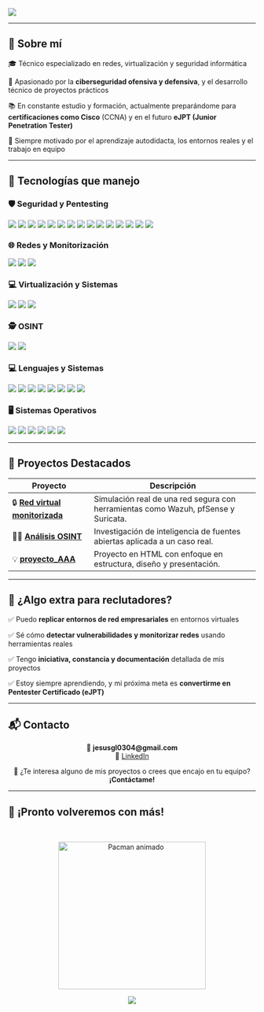 <!-- Encabezado animado -->
<img src="https://readme-typing-svg.herokuapp.com/?color=58A6FF&center=true&vCenter=true&lines=👋+Hola%2C+soy+Jesús+González;💻+Apasionado+por+la+ciberseguridad+y+programación;🚀+Siempre+buscando+aprender+y+superarme&font=Fira+Code&size=20&pause=1000" align="center"/>

---

## 🧠 Sobre mí

🎓 Técnico especializado en redes, virtualización y seguridad informática 

🔐 Apasionado por la **ciberseguridad ofensiva y defensiva**, y el desarrollo técnico de proyectos prácticos 

📚 En constante estudio y formación, actualmente preparándome para **certificaciones como Cisco** (CCNA) y en el futuro **eJPT (Junior Penetration Tester)**

🚀 Siempre motivado por el aprendizaje autodidacta, los entornos reales y el trabajo en equipo

---

## 🚀 Tecnologías que manejo

### 🛡️ Seguridad y Pentesting
<p align="left">
  <img src="https://img.shields.io/badge/Nmap-2C3539?style=for-the-badge&logo=gnubash&logoColor=white"/>
  <img src="https://img.shields.io/badge/Netdiscover-778899?style=for-the-badge&logo=gnu&logoColor=white"/>
  <img src="https://img.shields.io/badge/Enum4linux-005f73?style=for-the-badge&logo=linux&logoColor=white"/>
  <img src="https://img.shields.io/badge/Metasploit-1E90FF?style=for-the-badge&logo=metasploit&logoColor=white"/>
  <img src="https://img.shields.io/badge/Searchsploit-8B0000?style=for-the-badge&logo=gnuprivacyguard&logoColor=white"/>
  <img src="https://img.shields.io/badge/Vulscan-FF0000?style=for-the-badge&logo=archlinux&logoColor=white"/>
  <img src="https://img.shields.io/badge/Nessus-004880?style=for-the-badge&logo=tenable&logoColor=white"/>
  <img src="https://img.shields.io/badge/HackTricks-000000?style=for-the-badge&logo=hackthebox&logoColor=white"/>
  <img src="https://img.shields.io/badge/CXSecurity-4B0082?style=for-the-badge&logo=protonmail&logoColor=white"/>
  <img src="https://img.shields.io/badge/Exploit--DB-FFA500?style=for-the-badge&logo=exploit&logoColor=white"/>
  <img src="https://img.shields.io/badge/RevShells-282C34?style=for-the-badge&logo=gnu-bash&logoColor=white"/>
  <img src="https://img.shields.io/badge/Ettercap-228B22?style=for-the-badge&logo=gnubash&logoColor=white"/>
  <img src="https://img.shields.io/badge/SecLists-000000?style=for-the-badge&logo=github&logoColor=white"/>
  <img src="https://img.shields.io/badge/Hydra-006400?style=for-the-badge&logo=archlinux&logoColor=white"/>
  <img src="https://img.shields.io/badge/John%20The%20Ripper-4B0082?style=for-the-badge&logo=kalilinux&logoColor=white"/>
</p>

### 🌐 Redes y Monitorización
<p align="left">
  <img src="https://img.shields.io/badge/Wazuh-2E2E2E?style=for-the-badge&logo=wazuh&logoColor=white"/>
  <img src="https://img.shields.io/badge/PfSense-5865F2?style=for-the-badge&logo=pfsense&logoColor=white"/>
  <img src="https://img.shields.io/badge/Suricata-DD4B39?style=for-the-badge&logo=suricata&logoColor=white"/>
</p>

### 💻 Virtualización y Sistemas
<p align="left">
  <img src="https://img.shields.io/badge/VMware-0071C5?style=for-the-badge&logo=vmware&logoColor=white"/>
  <img src="https://img.shields.io/badge/Linux-FCC624?style=for-the-badge&logo=linux&logoColor=black"/>
  <img src="https://img.shields.io/badge/Bash-121011?style=for-the-badge&logo=gnu-bash&logoColor=white"/>
</p>

### 🕵️ OSINT
<p align="left">
  <img src="https://img.shields.io/badge/Shodan-FF2B2B?style=for-the-badge&logo=shodan&logoColor=white"/>
  <img src="https://img.shields.io/badge/Yandex-FFCC00?style=for-the-badge&logo=yandex&logoColor=black"/>
</p>

### 💻 Lenguajes y Sistemas
<p align="left">
  <img src="https://img.shields.io/badge/Bash-4EAA25?style=for-the-badge&logo=gnubash&logoColor=white"/>
  <img src="https://img.shields.io/badge/SQL-4479A1?style=for-the-badge&logo=mysql&logoColor=white"/>
  <img src="https://img.shields.io/badge/HTML5-E34F26?style=for-the-badge&logo=html5&logoColor=white"/>
  <img src="https://img.shields.io/badge/CSS3-1572B6?style=for-the-badge&logo=css3&logoColor=white"/>
  <img src="https://img.shields.io/badge/JavaScript-F7DF1E?style=for-the-badge&logo=javascript&logoColor=black"/>
  <img src="https://img.shields.io/badge/PHP-777BB4?style=for-the-badge&logo=php&logoColor=white"/>
  <img src="https://img.shields.io/badge/Linux-FCC624?style=for-the-badge&logo=linux&logoColor=black"/>
  <img src="https://img.shields.io/badge/Windows-0078D6?style=for-the-badge&logo=windows&logoColor=white"/>
</p>

### 🖥️ Sistemas Operativos
<p align="left">
  <img src="https://img.shields.io/badge/Ubuntu-E95420?style=for-the-badge&logo=ubuntu&logoColor=white"/>
  <img src="https://img.shields.io/badge/Kali_Linux-557C94?style=for-the-badge&logo=kalilinux&logoColor=white"/>
  <img src="https://img.shields.io/badge/Windows_10-0078D6?style=for-the-badge&logo=windows&logoColor=white"/>
  <img src="https://img.shields.io/badge/Windows_11-0A84FF?style=for-the-badge&logo=windows11&logoColor=white"/>
  <img src="https://img.shields.io/badge/Windows_Server_2025-0078D6?style=for-the-badge&logo=windows&logoColor=white"/>
  <img src="https://img.shields.io/badge/Ubuntu_Server-E95420?style=for-the-badge&logo=ubuntu&logoColor=white"/>
</p>

---

## 🌟 Proyectos Destacados

| Proyecto | Descripción |
|---------|-------------|
| 🔒 [**Red virtual monitorizada**](https://github.com/JesusGL04/Red_virtual_monitorizada) | Simulación real de una red segura con herramientas como Wazuh, pfSense y Suricata. | 
| 🕵️‍♂️ [**Análisis OSINT**](https://github.com/JesusGL04/Analisis_OSINT) | Investigación de inteligencia de fuentes abiertas aplicada a un caso real. | 
| 💡 [**proyecto_AAA**](https://github.com/JesusGL04/proyecto_AAA) | Proyecto en HTML con enfoque en estructura, diseño y presentación. | 

---

## 🎁 ¿Algo extra para reclutadores?

✅ Puedo **replicar entornos de red empresariales** en entornos virtuales  

✅ Sé cómo **detectar vulnerabilidades y monitorizar redes** usando herramientas reales  

✅ Tengo **iniciativa, constancia y documentación** detallada de mis proyectos  

✅ Estoy siempre aprendiendo, y mi próxima meta es **convertirme en Pentester Certificado (eJPT)**

---

## 📬 Contacto

<p align="center">
  📧 <strong>jesusgl0304@gmail.com</strong><br>
  💼 <a href="https://www.linkedin.com/in/jesus-gonzalez-lopez-1251482b9/" target="_blank">LinkedIn</a>  
</p>

<p align="center">
  📩 ¿Te interesa alguno de mis proyectos o crees que encajo en tu equipo? <strong>¡Contáctame!</strong>
</p>

---

## 👾 ¡Pronto volveremos con más!
<br>
<p align="center">
  <img src="https://media.giphy.com/media/IThjAlJnD9WNO/giphy.gif" alt="Pacman animado" width="300"/>
</p>

<p align="center">
  <img src="https://capsule-render.vercel.app/api?type=waving&color=gradient&height=100&section=footer"/>
</p>
